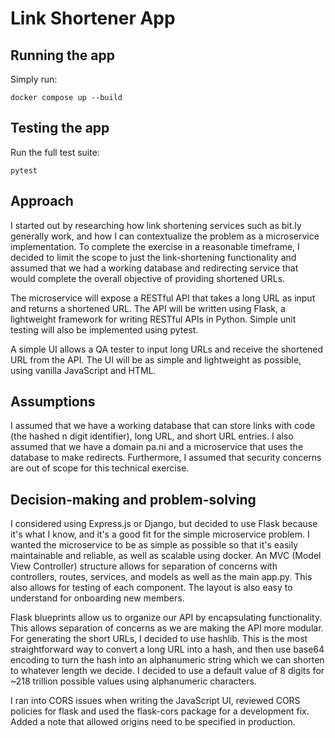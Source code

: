 # Link Shortener App

## Running the app

Simply run:

    docker compose up --build

## Testing the app

Run the full test suite:

    pytest

## Approach

I started out by researching how link shortening services such as bit.ly generally work, and how I can contextualize the problem as a microservice implementation. To complete the exercise in a reasonable timeframe, I decided to limit the scope to just the link-shortening functionality and assumed that we had a working database and redirecting service that would complete the overall objective of providing shortened URLs.

The microservice will expose a RESTful API that takes a long URL as input and returns a shortened URL. The API will be written using Flask, a lightweight framework for writing RESTful APIs in Python. Simple unit testing will also be implemented using pytest.

A simple UI allows a QA tester to input long URLs and receive the shortened URL from the API. The UI will be as simple and lightweight as possible, using vanilla JavaScript and HTML. 


## Assumptions

I assumed that we have a working database that can store links with code (the hashed n digit identifier), long URL, and short URL entries. I also assumed that we have a domain pa.ni and a microservice that uses the database to make redirects. Furthermore, I assumed that security concerns are out of scope for this technical exercise. 


## Decision-making and problem-solving

I considered using Express.js or Django, but decided to use Flask because it's what I know, and it's a good fit for the simple microservice problem. I wanted the microservice to be as simple as possible so that it's easily maintainable and reliable, as well as scalable using docker. An MVC (Model View Controller) structure allows for separation of concerns with controllers, routes, services, and models as well as the main app.py. This also allows for testing of each component. The layout is also easy to understand for onboarding new members.

Flask blueprints allow us to organize our API by encapsulating functionality. This allows separation of concerns as we are making the API more modular. 
For generating the short URLs, I decided to use hashlib. This is the most straightforward way to convert a long URL into a hash, and then use base64 encoding to turn the hash into an alphanumeric string which we can shorten to whatever length we decide. I decided to use a default value of 8 digits for ~218 trillion possible values using alphanumeric characters.

I ran into CORS issues when writing the JavaScript UI, reviewed CORS policies for flask and used the flask-cors package for a development fix. Added a note that allowed origins need to be specified in production.



